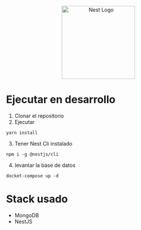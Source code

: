 <p align="center">
  <a href="http://nestjs.com/" target="blank"><img src="https://nestjs.com/img/logo-small.svg" width="200" alt="Nest Logo" /></a>
</p>

# Ejecutar en desarrollo

1. Clonar el repositorio
2. Ejecutar

```
yarn install
```
3. Tener Nest Cli instalado

```
npm i -g @nestjs/cli
```
4. levantar la base de datos
```
docket-compose up -d
```

# Stack usado
* MongoDB
* NestJS
